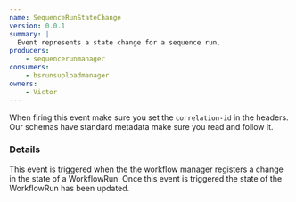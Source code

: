 ```yaml
---
name: SequenceRunStateChange
version: 0.0.1
summary: |
  Event represents a state change for a sequence run.
producers:
    - sequencerunmanager
consumers:
    - bsrunsuploadmanager
owners:
    - Victor
---
```


<Admonition>When firing this event make sure you set the `correlation-id` in the headers. Our schemas have standard metadata make sure you read and follow it.</Admonition>

### Details

This event is triggered when the the workflow manager registers a change in the state of a WorkflowRun. Once this event is triggered the state of the WorkflowRun has been updated.

<NodeGraph title="Consumer / Producer Diagram" />

<Schema />